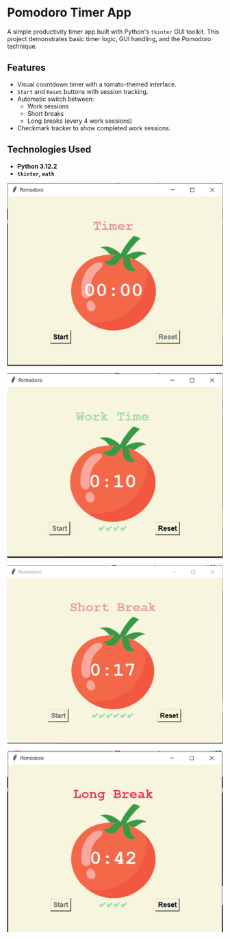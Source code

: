 # Pomodoro Timer App

A simple productivity timer app built with Python's `tkinter` GUI toolkit.
This project demonstrates basic timer logic, GUI handling,
and the Pomodoro technique.

## Features

- Visual countdown timer with a tomato-themed interface.
- `Start` and `Reset` buttons with session tracking.
- Automatic switch between:
    - Work sessions
    - Short breaks
    - Long breaks (every 4 work sessions)
- Checkmark tracker to show completed work sessions.

## Technologies Used

- **Python 3.12.2**
- **`tkinter`, `math`**

![img.png](img.png)

![img_1.png](img_1.png)

![img_2.png](img_2.png)

![img_3.png](img_3.png)